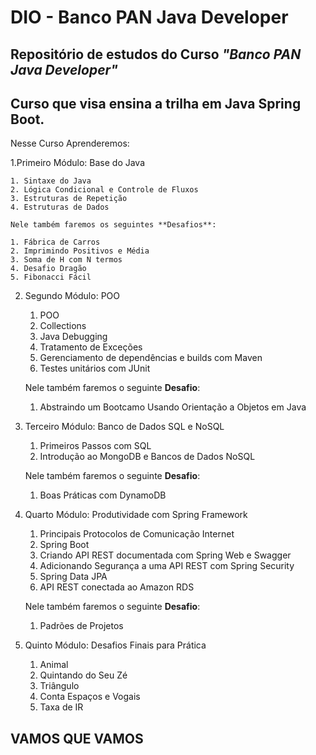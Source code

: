 # DIO - Banco PAN Java Developer

## Repositório de estudos do Curso *"Banco PAN Java Developer"*

## Curso que visa ensina a trilha em **Java Spring Boot**.

Nesse Curso Aprenderemos:

1.Primeiro Módulo:  Base do Java

    1. Sintaxe do Java
    2. Lógica Condicional e Controle de Fluxos
    3. Estruturas de Repetição
    4. Estruturas de Dados

    Nele também faremos os seguintes **Desafios**:
    
    1. Fábrica de Carros
    2. Imprimindo Positivos e Média
    3. Soma de H com N termos
    4. Desafio Dragão
    5. Fibonacci Fácil

2. Segundo Módulo: POO

    1. POO
    2. Collections
    3. Java Debugging
    4. Tratamento de Exceções
    5. Gerenciamento de dependências e builds com Maven
    6. Testes unitários com JUnit

    Nele também faremos o seguinte **Desafio**:

    1. Abstraindo um Bootcamo Usando Orientação a Objetos em Java

3. Terceiro Módulo: Banco de Dados SQL e NoSQL

    1. Primeiros Passos com SQL
    2. Introdução ao MongoDB e Bancos de Dados NoSQL

    Nele também faremos o seguinte **Desafio**:

    1. Boas Práticas com DynamoDB

4. Quarto Módulo: Produtividade com Spring Framework

    1. Principais Protocolos de Comunicação Internet
    2. Spring Boot
    3. Criando API REST documentada com Spring Web e Swagger
    4. Adicionando Segurança a uma API REST com Spring Security
    5. Spring Data JPA
    6. API REST conectada ao Amazon RDS

    Nele também faremos o seguinte **Desafio**:

    1. Padrões de Projetos

5. Quinto Módulo: Desafios Finais para Prática
    
    1. Animal
    2. Quintando do Seu Zé
    3. Triângulo
    4. Conta Espaços e Vogais
    5. Taxa de IR


## VAMOS QUE VAMOS